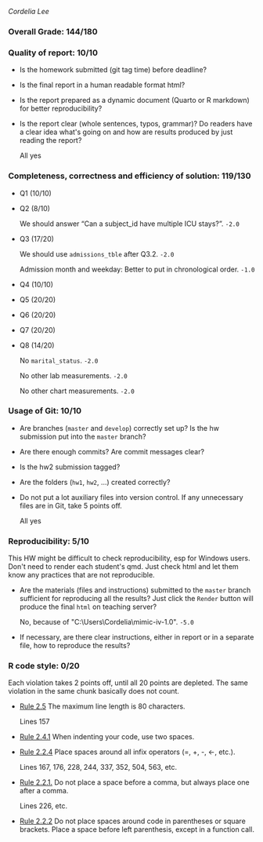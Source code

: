 *Cordelia Lee*

### Overall Grade: 144/180

### Quality of report: 10/10

- Is the homework submitted (git tag time) before deadline? 

- Is the final report in a human readable format html? 

- Is the report prepared as a dynamic document (Quarto or R markdown) for better reproducibility?

- Is the report clear (whole sentences, typos, grammar)? Do readers have a clear idea what's going on and how are results produced by just reading the report? 

    All yes

### Completeness, correctness and efficiency of solution: 119/130

- Q1 (10/10)

- Q2 (8/10)

    We should answer “Can a subject_id have multiple ICU stays?”. `-2.0`

- Q3 (17/20)

    We should use `admissions_tble` after Q3.2. `-2.0`
    
    Admission month and weekday: Better to put in chronological order. `-1.0`

- Q4 (10/10)

- Q5 (20/20)

- Q6 (20/20)

- Q7 (20/20)

- Q8 (14/20)

    No `marital_status`. `-2.0`
    
    No other lab measurements. `-2.0`
    
    No other chart measurements. `-2.0`

	    
### Usage of Git: 10/10

- Are branches (`master` and `develop`) correctly set up? Is the hw submission put into the `master` branch?

- Are there enough commits? Are commit messages clear? 
          
- Is the hw2 submission tagged? 

- Are the folders (`hw1`, `hw2`, ...) created correctly? 
  
- Do not put a lot auxiliary files into version control. If any unnecessary files are in Git, take 5 points off.

    All yes

### Reproducibility: 5/10

This HW might be difficult to check reproducibility, esp for Windows users. Don't need to render each student's qmd. Just check html and let them know any practices that are not reproducible. 

- Are the materials (files and instructions) submitted to the `master` branch sufficient for reproducing all the results? Just click the `Render` button will produce the final `html` on teaching server?

    No, because of "C:\\Users\\Cordelia\\mimic-iv-1.0". `-5.0`

- If necessary, are there clear instructions, either in report or in a separate file, how to reproduce the results?

### R code style: 0/20

Each violation takes 2 points off, until all 20 points are depleted. The same violation in the same chunk basically does not count.

- [Rule 2.5](https://style.tidyverse.org/syntax.html#long-lines) The maximum line length is 80 characters.

    Lines 157

- [Rule 2.4.1](https://style.tidyverse.org/syntax.html#indenting) When indenting your code, use two spaces.  

- [Rule 2.2.4](https://style.tidyverse.org/syntax.html#infix-operators) Place spaces around all infix operators (=, +, -, &lt;-, etc.).  

    Lines 167, 176, 228, 244, 337, 352, 504, 563,  etc.

- [Rule 2.2.1.](https://style.tidyverse.org/syntax.html#commas) Do not place a space before a comma, but always place one after a comma.  

    Lines 226, etc.

- [Rule 2.2.2](https://style.tidyverse.org/syntax.html#parentheses) Do not place spaces around code in parentheses or square brackets. Place a space before left parenthesis, except in a function call.

